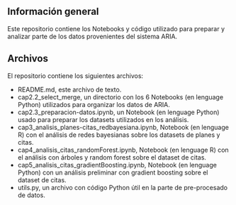 ## Información general
Este repositorio contiene los Notebooks y código utilizado para preparar y analizar parte de los datos provenientes del sistema ARIA.

## Archivos
El repositorio contiene los siguientes archivos:
  * README.md, este archivo de texto.
  * cap2.2_select_merge, un directorio con los 6 Notebooks (en lenguage Python) utilizados para organizar los datos de ARIA.
  * cap2.3_preparacion-datos.ipynb, un Notebook (en lenguage Python) usado para preparar los datasets utilizados en los análisis.
  * cap3_analisis_planes-citas_redbayesiana.ipynb, Notebook (en lenguage R) con el análisis de redes bayesianas sobre los datasets de planes y citas.
  * cap4_analisis_citas_randomForest.ipynb, Notebook (en lenguage R) con el análisis con árboles y random forest sobre el dataset de citas.
  * cap5_analisis_citas_gradientBoosting.ipynb, Notebook (en lenguage Python) con un análisis preliminar con gradient boosting sobre el dataset de citas.
  * utils.py, un archivo con código Python útil en la parte de pre-procesado de datos.
